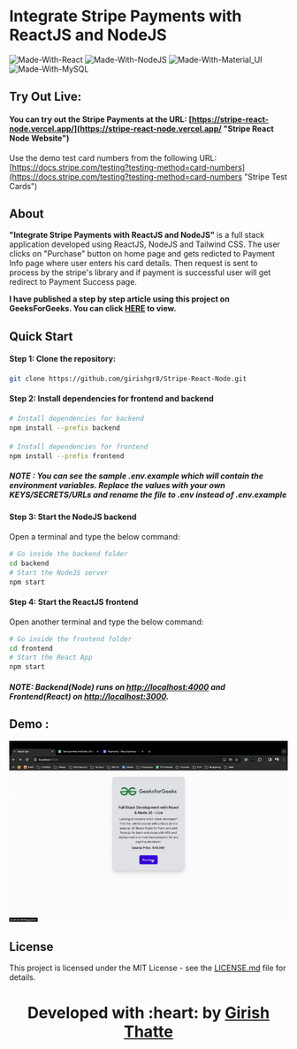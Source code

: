 # Integrate Stripe Payments with ReactJS and NodeJS

![Made-With-React](https://img.shields.io/badge/Made_with-React-informational?style=for-the-badge&logo=react) ![Made-With-NodeJS](https://img.shields.io/badge/Made_with-NodeJS-informational?style=for-the-badge&logo=nodedotjs) ![Made-With-Material_UI](https://img.shields.io/badge/Made_with-Tailwind_CSS-informational?style=for-the-badge&logo=tailwindcss) ![Made-With-MySQL](https://img.shields.io/badge/Made_with-MySQL-informational?style=for-the-badge&logo=mysql)

## Try Out Live:

#### You can try out the Stripe Payments at the URL: [https://stripe-react-node.vercel.app/](https://stripe-react-node.vercel.app/ "Stripe React Node Website")

Use the demo test card numbers from the following URL: [https://docs.stripe.com/testing?testing-method=card-numbers](https://docs.stripe.com/testing?testing-method=card-numbers "Stripe Test Cards")

## About

**"Integrate Stripe Payments with ReactJS and NodeJS"** is a full stack application developed using ReactJS, NodeJS and Tailwind CSS. The user clicks on "Purchase" button on home page and gets redicted to Payment Info page where user enters his card details. Then request is sent to process by the stripe's library and if payment is successful user will get redirect to Payment Success page.

**I have published a step by step article using this project on GeeksForGeeks. You can click [HERE](https://www.geeksforgeeks.org/how-to-integrate-stripe-payments-in-react-app-using-express/ "Article Link") to view.**

## Quick Start

#### Step 1: Clone the repository:

```bash
git clone https://github.com/girishgr8/Stripe-React-Node.git
```

#### Step 2: Install dependencies for frontend and backend

```bash
# Install dependencies for backend
npm install --prefix backend

# Install dependencies for frontend
npm install --prefix frontend
```

##### **NOTE** : You can see the sample .env.example which will contain the environment variables. Replace the values with your own KEYS/SECRETS/URLs and rename the file to .env instead of .env.example

#### Step 3: Start the NodeJS backend

Open a terminal and type the below command:

```bash
# Go inside the backend folder
cd backend
# Start the NodeJS server
npm start
```

#### Step 4: Start the ReactJS frontend

Open another terminal and type the below command:

```bash
# Go inside the frontend folder
cd frontend
# Start the React App
npm start
```

##### NOTE: Backend(Node) runs on [http://localhost:4000](http://localhost:4000 "NodeJS Backend") and Frontend(React) on [http://localhost:3000](http://localhost:3000 "ReactJS Frontend").

## Demo :

![Demo](https://github.com/girishgr8/Stripe-React-Node/blob/main/demo.gif)

## License

This project is licensed under the MIT License - see the [LICENSE.md](https://github.com/girishgr8/Stripe-React-Node/blob/main/LICENSE "LICENSE") file for details.

<h1 align="center"><b>Developed with :heart: by <a href="https://girishgr8.github.io/" target="_blank">Girish Thatte</a></b></h1>
